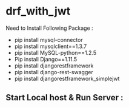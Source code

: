 # drf_with_jwt

Need to Install Following Package :
- pip install mysql-connector
- pip install mysqlclient==1.3.7
- pip install MySQL-python==1.2.5
- Pip install Django==1.11.5
- pip install djangorestframework
- pip install django-rest-swagger
- pip install djangorestframework_simplejwt



Start Local host & Run Server :
- 
